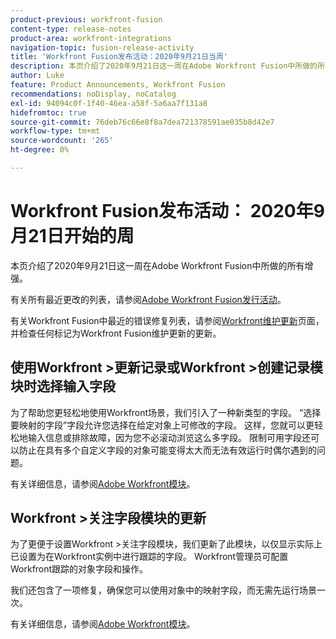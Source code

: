```yaml
---
product-previous: workfront-fusion
content-type: release-notes
product-area: workfront-integrations
navigation-topic: fusion-release-activity
title: 'Workfront Fusion发布活动：2020年9月21日当周'
description: 本页介绍了2020年9月21日这一周在Adobe Workfront Fusion中所做的所有增强。
author: Luke
feature: Product Announcements, Workfront Fusion
recommendations: noDisplay, noCatalog
exl-id: 94094c0f-1f40-46ea-a58f-5a6aa7f131a8
hidefromtoc: true
source-git-commit: 76deb76c66e8f8a7dea721378591ae035b8d42e7
workflow-type: tm+mt
source-wordcount: '265'
ht-degree: 0%

---
```


# Workfront Fusion发布活动： 2020年9月21日开始的周

本页介绍了2020年9月21日这一周在Adobe Workfront Fusion中所做的所有增强。

有关所有最近更改的列表，请参阅[Adobe Workfront Fusion发行活动](../../../../../product-announcements/product-releases/fusion-release-activity/fusion-release-activity.md)。

有关Workfront Fusion中最近的错误修复列表，请参阅[Workfront维护更新](https://experienceleague.adobe.com/docs/workfront-known-issues/releases/current-updates.html)页面，并检查任何标记为Workfront Fusion维护更新的更新。

## 使用Workfront >更新记录或Workfront >创建记录模块时选择输入字段

为了帮助您更轻松地使用Workfront场景，我们引入了一种新类型的字段。 “选择要映射的字段”字段允许您选择在给定对象上可修改的字段。 这样，您就可以更轻松地输入信息或排除故障，因为您不必滚动浏览这么多字段。 限制可用字段还可以防止在具有多个自定义字段的对象可能变得太大而无法有效运行时偶尔遇到的问题。

有关详细信息，请参阅[Adobe Workfront模块](../../../../../workfront-fusion/apps-and-their-modules/workfront-modules.md)。

## Workfront >关注字段模块的更新

为了更便于设置Workfront >关注字段模块，我们更新了此模块，以仅显示实际上已设置为在Workfront实例中进行跟踪的字段。 Workfront管理员可配置Workfront跟踪的对象字段和操作。

我们还包含了一项修复，确保您可以使用对象中的映射字段，而无需先运行场景一次。

有关详细信息，请参阅[Adobe Workfront模块](../../../../../workfront-fusion/apps-and-their-modules/workfront-modules.md)。
